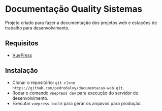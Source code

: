 # Documentação Quality Sistemas

Projeto criado para fazer a documentação dos projetos web e estações de trabalho para desenvolvimento.


## Requisitos
- [VuePress](https://vuepress.vuejs.org/guide/getting-started.html)


## Instalação
- Clonar o repositório: `git clone https://github.com/pedrodalvy/documentacao-web.git`.
- Rodar o comando `vuepress dev` para execução do servidor de desenvolvimento.
- Executar `vuepress build` para gerar os arquivos para produção.